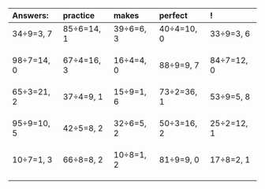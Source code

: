 | Answers: | practice | makes | perfect | ! |
| :--- | :--- | :--- | :--- | :--- |
| 34÷9=3, 7 | 85÷6=14, 1 | 39÷6=6, 3 | 40÷4=10, 0 | 33÷9=3, 6 | 
|   |   |   |   |   | 
|   |   |   |   |   | 
|   |   |   |   |   | 
| 98÷7=14, 0 | 67÷4=16, 3 | 16÷4=4, 0 | 88÷9=9, 7 | 84÷7=12, 0 | 
|   |   |   |   |   | 
|   |   |   |   |   | 
|   |   |   |   |   | 
| 65÷3=21, 2 | 37÷4=9, 1 | 15÷9=1, 6 | 73÷2=36, 1 | 53÷9=5, 8 | 
|   |   |   |   |   | 
|   |   |   |   |   | 
|   |   |   |   |   | 
| 95÷9=10, 5 | 42÷5=8, 2 | 32÷6=5, 2 | 50÷3=16, 2 | 25÷2=12, 1 | 
|   |   |   |   |   | 
|   |   |   |   |   | 
|   |   |   |   |   | 
| 10÷7=1, 3 | 66÷8=8, 2 | 10÷8=1, 2 | 81÷9=9, 0 | 17÷8=2, 1 | 
|   |   |   |   |   | 
|   |   |   |   |   | 
|   |   |   |   |   | 
